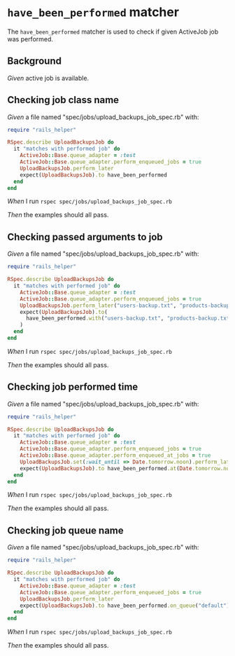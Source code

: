 # `have_been_performed` matcher

The `have_been_performed` matcher is used to check if given ActiveJob job was performed.

## Background

_Given_ active job is available.

## Checking job class name

_Given_ a file named "spec/jobs/upload_backups_job_spec.rb" with:

```ruby
require "rails_helper"

RSpec.describe UploadBackupsJob do
  it "matches with performed job" do
    ActiveJob::Base.queue_adapter = :test
    ActiveJob::Base.queue_adapter.perform_enqueued_jobs = true
    UploadBackupsJob.perform_later
    expect(UploadBackupsJob).to have_been_performed
  end
end
```

_When_ I run `rspec spec/jobs/upload_backups_job_spec.rb`

_Then_ the examples should all pass.

## Checking passed arguments to job

_Given_ a file named "spec/jobs/upload_backups_job_spec.rb" with:

```ruby
require "rails_helper"

RSpec.describe UploadBackupsJob do
  it "matches with performed job" do
    ActiveJob::Base.queue_adapter = :test
    ActiveJob::Base.queue_adapter.perform_enqueued_jobs = true
    UploadBackupsJob.perform_later("users-backup.txt", "products-backup.txt")
    expect(UploadBackupsJob).to(
      have_been_performed.with("users-backup.txt", "products-backup.txt")
    )
  end
end
```

_When_ I run `rspec spec/jobs/upload_backups_job_spec.rb`

_Then_ the examples should all pass.

## Checking job performed time

_Given_ a file named "spec/jobs/upload_backups_job_spec.rb" with:

```ruby
require "rails_helper"

RSpec.describe UploadBackupsJob do
  it "matches with performed job" do
    ActiveJob::Base.queue_adapter = :test
    ActiveJob::Base.queue_adapter.perform_enqueued_jobs = true
    ActiveJob::Base.queue_adapter.perform_enqueued_at_jobs = true
    UploadBackupsJob.set(:wait_until => Date.tomorrow.noon).perform_later
    expect(UploadBackupsJob).to have_been_performed.at(Date.tomorrow.noon)
  end
end
```

_When_ I run `rspec spec/jobs/upload_backups_job_spec.rb`

_Then_ the examples should all pass.

## Checking job queue name

_Given_ a file named "spec/jobs/upload_backups_job_spec.rb" with:

```ruby
require "rails_helper"

RSpec.describe UploadBackupsJob do
  it "matches with performed job" do
    ActiveJob::Base.queue_adapter = :test
    ActiveJob::Base.queue_adapter.perform_enqueued_jobs = true
    UploadBackupsJob.perform_later
    expect(UploadBackupsJob).to have_been_performed.on_queue("default")
  end
end
```

_When_ I run `rspec spec/jobs/upload_backups_job_spec.rb`

_Then_ the examples should all pass.
